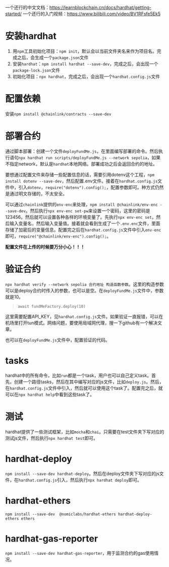 一个还行的中文文档：https://learnblockchain.cn/docs/hardhat/getting-started/
一个还行的入门视频：https://www.bilibili.com/video/BV1RFsfe5Ek5

# 安装hardhat

1. 用`npm`工具初始化项目：`npm init`，默认会以当前文件夹名来作为项目名。完成之后，会生成一个`package.json`文件
2. 安装`hardhat`：`npm install hardhat --save-dev`，完成之后，会出现一个`package-lock.json`文件
3. 初始化项目：`npx hardhat`，完成之后，会出现一个`hardhat.config.js`文件

# 配置依赖

安装`npm install @chainlink/contracts --save-dev`

# 部署合约

通过脚本部署：创建一个文件`deployFundMe.js`，在里面编写部署的命令。然后执行语句`npx hardhat run scripts/deployFundMe.js --network sepolia`，如果不指定network，默认是`hardhat`本地网络。部署成功之后会返回合约的地址。

要想通过配置文件来存储一些配置信息的话，需要引用dotenv这个工程，`npm install dotenv --save-dev`，然后配置.env文件。接着在`hardhat.config.js`文件中，引入`dotenv`，`require("dotenv").config();`，配置参数即可。种方式仍然是通过明文存储的，不太安全。

可以通过`chainlink`提供的`env-enc`来处理，`npm install @chainlink/env-enc --save-dev`。然后执行`npx env-enc set-pw`来设置一个密码，这里的密码是123456。然后就可以设置各种各样的环境变量了。先执行`npx env-enc set`，然后输入变量名，然后输入变量值。接着就会看到生成了一个`.env.enc`文件，里面存储了加密后的变量信息。配置完之后在`hardhat.config.js`文件中引入`env-enc`即可，`require("@chainlink/env-enc").config();`。

**配置文件在上传的时候要万分小心！！！**

# 验证合约

`npx hardhat verify --network sepolia 合约地址 构造函数参数`。这里的构造参数可以是deploy合约时传入的参数，也可以是空。在`deployFundMe.js`文件中，参数就是10。

>  `await fundMeFactory.deploy(10)`

这里需要配置API_KEY，见`hardhat.config.js`文件。如果验证一直报错，可以在机场里打开tun模式。网络问题，要使用局域网代理，搜一下github有一个解决文章。

也可以在`deployFundMe.js`文件中，配置验证的代码。

# tasks

hardhat中的所有命令，比如`run`都是一个task，用户也可以自己定义task。首先，创建一个路径tasks，然后在其中编写对应的js文件，比如`deploy.js`。然后，在`hardhat.config.js`文件中引入，然后就可以使用这个task了。配置完之后，就可以在`npx hardhat help`中看到这些task了。

# 测试

hardhat提供了一些测试框架，比如`mocha`和`chai`。只需要在test文件夹下写对应的测试js文件，然后执行`npx hardhat test`即可。

# hardhat-deploy

`npm install --save-dev hardhat-deploy`。然后在deploy文件夹下写对应的js文件，在`hardhat.config.js`引入，然后执行`npx hardhat deploy`即可。

# hardhat-ethers

`npm install --save-dev  @nomiclabs/hardhat-ethers hardhat-deploy-ethers ethers`

# hardhat-gas-reporter

`npm install --save-dev hardhat-gas-reporter`，用于监测合约的gas使用情况。